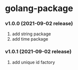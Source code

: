 # golang-package

### v1.0.0 (2021-09-02 release)
  1. add string package
  2. add time package
### v1.0.1 (2021-09-02 release)
  1. add unique id factory
